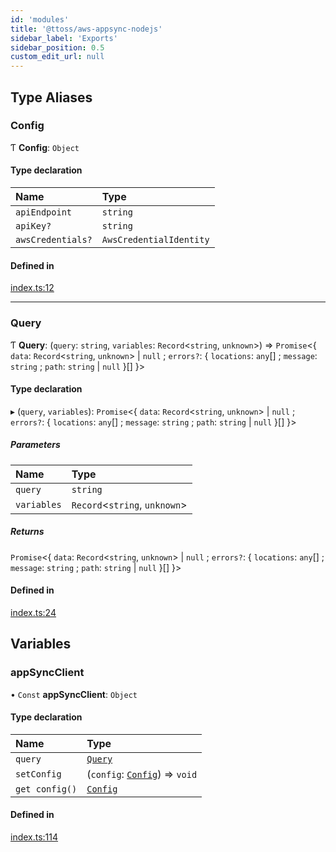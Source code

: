 ```yaml
---
id: 'modules'
title: '@ttoss/aws-appsync-nodejs'
sidebar_label: 'Exports'
sidebar_position: 0.5
custom_edit_url: null
---
```


## Type Aliases

### Config

Ƭ **Config**: `Object`

#### Type declaration

| Name              | Type                    |
| :---------------- | :---------------------- |
| `apiEndpoint`     | `string`                |
| `apiKey?`         | `string`                |
| `awsCredentials?` | `AwsCredentialIdentity` |

#### Defined in

[index.ts:12](https://github.com/ttoss/ttoss/blob/4b7a4d3/packages/aws-appsync-nodejs/src/index.ts#L12)

---

### Query

Ƭ **Query**: (`query`: `string`, `variables`: `Record`<`string`, `unknown`\>) => `Promise`<{ `data`: `Record`<`string`, `unknown`\> \| `null` ; `errors?`: { `locations`: `any`[] ; `message`: `string` ; `path`: `string` \| `null` }[] }\>

#### Type declaration

▸ (`query`, `variables`): `Promise`<{ `data`: `Record`<`string`, `unknown`\> \| `null` ; `errors?`: { `locations`: `any`[] ; `message`: `string` ; `path`: `string` \| `null` }[] }\>

##### Parameters

| Name        | Type                           |
| :---------- | :----------------------------- |
| `query`     | `string`                       |
| `variables` | `Record`<`string`, `unknown`\> |

##### Returns

`Promise`<{ `data`: `Record`<`string`, `unknown`\> \| `null` ; `errors?`: { `locations`: `any`[] ; `message`: `string` ; `path`: `string` \| `null` }[] }\>

#### Defined in

[index.ts:24](https://github.com/ttoss/ttoss/blob/4b7a4d3/packages/aws-appsync-nodejs/src/index.ts#L24)

## Variables

### appSyncClient

• `Const` **appSyncClient**: `Object`

#### Type declaration

| Name           | Type                                                |
| :------------- | :-------------------------------------------------- |
| `query`        | [`Query`](modules.md#query)                         |
| `setConfig`    | (`config`: [`Config`](modules.md#config)) => `void` |
| `get config()` | [`Config`](modules.md#config)                       |

#### Defined in

[index.ts:114](https://github.com/ttoss/ttoss/blob/4b7a4d3/packages/aws-appsync-nodejs/src/index.ts#L114)
